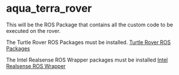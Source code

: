 # aqua_terra_rover

This will be the ROS Package that contains all the custom code to be executed on the rover.

The Turtle Rover ROS Packages must be installed. [Turtle Rover ROS Packages](https://github.com/TurtleRover/tr_ros)

The Intel Realsense ROS Wrapper packages must be installed [Intel Realsense ROS Wrapper](https://github.com/IntelRealSense/realsense-ros)


